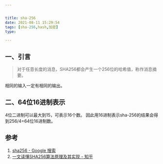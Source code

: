 ```yaml
---


title: sha-256
date: 2021-08-11 15:29:54
tags: [sha-256,hash,加密]
type:

---
```



## 一、引言

> 对于任意长度的消息，SHA256都会产生一个256位的哈希值，称作消息摘要。


相同的输入一定有相同的输出。

## 二、64位16进制表示

4位二进制可以最大到15，可表示16个数。
因此用16进制表示sha-256的结果会得到256/4=64位16进制数。


## 参考

1. [sha256 - Google 搜索](https://www.google.com/search?q=sha256&oq=sha256&aqs=chrome..69i57j0l9.4334j0j7&sourceid=chrome&ie=UTF-8)
2. [一文读懂SHA256算法原理及其实现 - 知乎](https://zhuanlan.zhihu.com/p/94619052)
